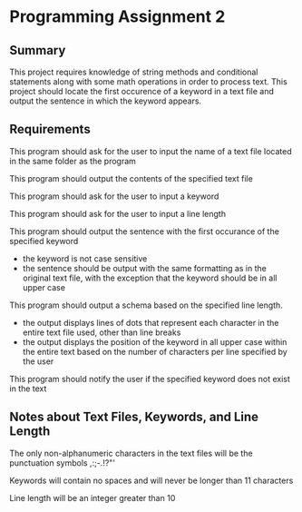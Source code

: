 # Programming Assignment 2

## Summary
This project requires knowledge of string methods and conditional statements along with some math operations in order to process text. This project should locate the first occurence of a keyword in a text file and output the sentence in which the keyword appears.

## Requirements
This program should ask for the user to input the name of a text file located in the same folder as the program

This program should output the contents of the specified text file

This program should ask for the user to input a keyword

This program should ask for the user to input a line length

This program should output the sentence with the first occurance of the specified keyword
- the keyword is not case sensitive
- the sentence should be output with the same formatting as in the original text file, with the exception that the keyword should be in all upper case

This program should output a schema based on the specified line length.
- the output displays lines of dots that represent each character in the entire text file used, other than line breaks
- the output displays the position of the keyword in all upper case within the entire text based on the number of characters per line specified by the user

This program should notify the user if the specified keyword does not exist in the text

## Notes about Text Files, Keywords, and Line Length
The only non-alphanumeric characters in the text files will be the punctuation symbols ,:;-.!?"'

Keywords will contain no spaces and will never be longer than 11 characters

Line length will be an integer greater than 10
